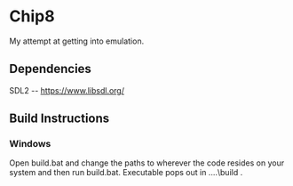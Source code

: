 # Chip8
My attempt at getting into emulation.


## Dependencies
SDL2 -- https://www.libsdl.org/

## Build Instructions

### Windows
Open build.bat and change the paths to wherever the code resides on your system and then run build.bat. Executable pops out in ..\..\build
.
